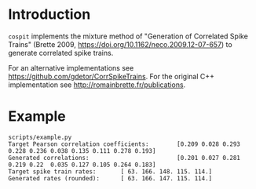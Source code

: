 # Introduction

`cospit` implements the mixture method of "Generation of Correlated
Spike Trains" (Brette 2009, https://doi.org/10.1162/neco.2009.12-07-657)
to generate correlated spike trains.

For an alternative implementations see https://github.com/gdetor/CorrSpikeTrains.
For the original C++ implementation see http://romainbrette.fr/publications.

# Example

```console
scripts/example.py
Target Pearson correlation coefficients:        [0.209 0.028 0.293 0.228 0.236 0.038 0.135 0.111 0.278 0.193]
Generated correlations:                         [0.201 0.027 0.281 0.219 0.22  0.035 0.127 0.105 0.264 0.183]
Target spike train rates:       [ 63. 166. 148. 115. 114.]
Generated rates (rounded):      [ 63. 166. 147. 115. 114.]
```